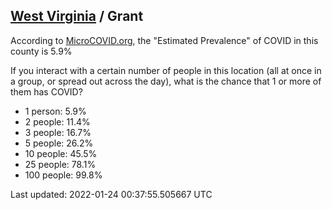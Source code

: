 
## [West Virginia](/united-states/west-virginia) / Grant

According to [MicroCOVID.org](http://microcovid.org),
the "Estimated Prevalence" of COVID in this county is 5.9%

If you interact with a certain number of people in this location
(all at once in a group, or spread out across the day), what is the chance that
1 or more of them has COVID?

- 1 person: 5.9%
- 2 people: 11.4%
- 3 people: 16.7%
- 5 people: 26.2%
- 10 people: 45.5%
- 25 people: 78.1%
- 100 people: 99.8%

Last updated: 2022-01-24 00:37:55.505667 UTC
